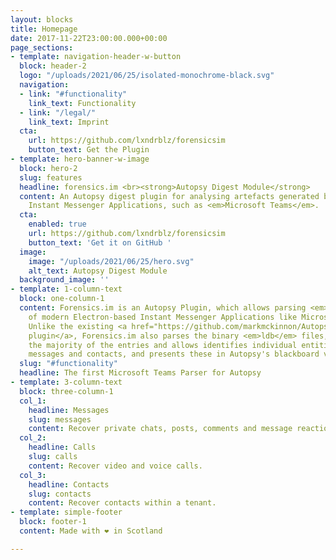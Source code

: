 ```yaml
---
layout: blocks
title: Homepage
date: 2017-11-22T23:00:00.000+00:00
page_sections:
- template: navigation-header-w-button
  block: header-2
  logo: "/uploads/2021/06/25/isolated-monochrome-black.svg"
  navigation:
  - link: "#functionality"
    link_text: Functionality
  - link: "/legal/"
    link_text: Imprint
  cta:
    url: https://github.com/lxndrblz/forensicsim
    button_text: Get the Plugin
- template: hero-banner-w-image
  block: hero-2
  slug: features
  headline: forensics.im <br><strong>Autopsy Digest Module</strong>
  content: An Autopsy digest plugin for analysing artefacts generated by modern Electron-based
    Instant Messenger Applications, such as <em>Microsoft Teams</em>.
  cta:
    enabled: true
    url: https://github.com/lxndrblz/forensicsim
    button_text: 'Get it on GitHub '
  image:
    image: "/uploads/2021/06/25/hero.svg"
    alt_text: Autopsy Digest Module
  background_image: ''
- template: 1-column-text
  block: one-column-1
  content: Forensics.im is an Autopsy Plugin, which allows parsing <em>levelDB</em>
    of modern Electron-based Instant Messenger Applications like Microsoft Teams.
    Unlike the existing <a href="https://github.com/markmckinnon/Autopsy-Plugins/tree/master/Leveldb">levelDB
    plugin</a>, Forensics.im also parses the binary <em>ldb</em> files, which contain
    the majority of the entries and allows identifies individual entities, such as
    messages and contacts, and presents these in Autopsy's blackboard view.
  slug: "#functionality"
  headline: The first Microsoft Teams Parser for Autopsy
- template: 3-column-text
  block: three-column-1
  col_1:
    headline: Messages
    slug: messages
    content: Recover private chats, posts, comments and message reactions.
  col_2:
    headline: Calls
    slug: calls
    content: Recover video and voice calls.
  col_3:
    headline: Contacts
    slug: contacts
    content: Recover contacts within a tenant.
- template: simple-footer
  block: footer-1
  content: Made with ❤︎ in Scotland

---
```

